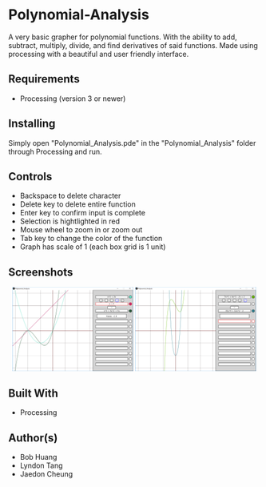 # Polynomial-Analysis

A very basic grapher for polynomial functions. With the ability to add, subtract, multiply, divide, and find derivatives of said functions. Made using processing with a beautiful and user friendly interface.

## Requirements

* Processing (version 3 or newer)

## Installing

Simply open "Polynomial_Analysis.pde" in the "Polynomial_Analysis" folder through Processing and run.

## Controls

* Backspace to delete character
* Delete key to delete entire function
* Enter key to confirm input is complete
* Selection is hightlighted in red
* Mouse wheel to zoom in or zoom out
* Tab key to change the color of the function
* Graph has scale of 1 (each box grid is 1 unit)

## Screenshots

<p align="center">
<img src="images/001.png" width="48%" padding="30" />
<img src="images/002.png" width="48%" />
</p>

## Built With

* Processing

## Author(s)

* Bob Huang
* Lyndon Tang
* Jaedon Cheung
